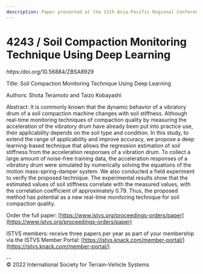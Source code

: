 ```yaml
---
description: Paper presented at the 11th Asia-Pacific Regional Conference of the ISTVS
---
```


# 4243 / Soil Compaction Monitoring Technique Using Deep Learning

https:/doi.org/10.56884/ZBSA8929

Title: Soil Compaction Monitoring Technique Using Deep Learning

Authors: Shota Teramoto and Taizo Kobayashi

Abstract: It is commonly known that the dynamic behavior of a vibratory drum of a soil compaction machine changes with soil stiffness. Although real-time monitoring techniques of compaction quality by measuring the acceleration of the vibratory drum have already been put into practice use, their applicability depends on the soil type and condition. In this study, to extend the range of applicability and improve accuracy, we propose a deep learning-based technique that allows the regression estimation of soil stiffness from the acceleration responses of a vibration drum. To collect a large amount of noise-free training data, the acceleration responses of a vibratory drum were simulated by numerically solving the equations of the motion mass-spring-damper system. We also conducted a field experiment to verify the proposed technique. The experimental results show that the estimated values of soil stiffness correlate with the measured values, with the correlation coefficient of approximately 0.79. Thus, the proposed method has potential as a new real-time monitoring technique for soil compaction quality.



Order the full paper: [https://www.istvs.org/proceedings-orders/paper](https://www.istvs.org/proceedings-orders/paper)

ISTVS members: receive three papers per year as part of your membership via the ISTVS Member Portal: [https://istvs.knack.com/member-portal/](https://istvs.knack.com/member-portal/)



\--\
© 2022 International Society for Terrain-Vehicle Systems
